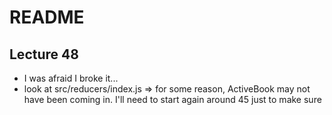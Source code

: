# README

## Lecture 48
- I was afraid I broke it...
- look at src/reducers/index.js => for some reason, ActiveBook may not have been
coming in.  I'll need to start again around 45 just to make sure
